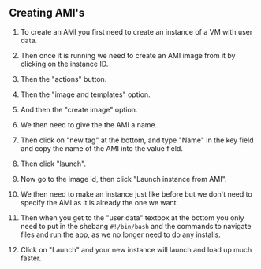 ## Creating AMI's

1) To create an AMI you first need to create an instance of a VM with user data.

2) Then once it is running we need to create an AMI image from it by clicking on the instance ID.

3) Then the "actions" button.

4) Then the "image and templates" option.

5) And then the "create image" option.

6) We then need to give the the AMI a name.

7) Then click on "new tag" at the bottom, and type "Name" in the key field and copy the name of the AMI into the value field.

8) Then click "launch".

9) Now go to the image id, then click "Launch instance from AMI".

10) We then need to make an instance just like before but we don't need to specify the AMI as it is already the one we want.

11) Then when you get to the "user data" textbox at the bottom you only need to put in the shebang `#!/bin/bash` and the commands to navigate files and run the app, as we no longer need to do any installs.

12) Click on "Launch" and your new instance will launch and load up much faster.